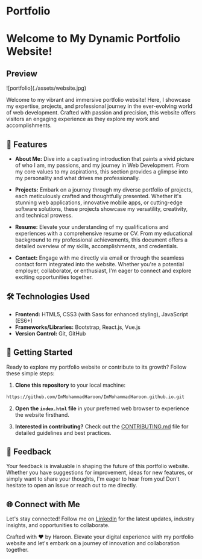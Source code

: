 # Portfolio
<h1>Welcome to My Dynamic Portfolio Website!</h1>

<h2>Preview</h2>
![portfolio](./assets/website.jpg)




Welcome to my vibrant and immersive portfolio website! Here, I showcase my expertise, projects, and professional journey in the ever-evolving world of web development. Crafted with passion and precision, this website offers visitors an engaging experience as they explore my work and accomplishments.

## 🚀 Features

- **About Me:** Dive into a captivating introduction that paints a vivid picture of who I am, my passions, and my journey in Web Development. From my core values to my aspirations, this section provides a glimpse into my personality and what drives me professionally.

- **Projects:** Embark on a journey through my diverse portfolio of projects, each meticulously crafted and thoughtfully presented. Whether it's stunning web applications, innovative mobile apps, or cutting-edge software solutions, these projects showcase my versatility, creativity, and technical prowess.

- **Resume:** Elevate your understanding of my qualifications and experiences with a comprehensive resume or CV. From my educational background to my professional achievements, this document offers a detailed overview of my skills, accomplishments, and credentials.

- **Contact:** Engage with me directly via email or through the seamless contact form integrated into the website. Whether you're a potential employer, collaborator, or enthusiast, I'm eager to connect and explore exciting opportunities together.

## 🛠️ Technologies Used

- **Frontend:** HTML5, CSS3 (with Sass for enhanced styling), JavaScript (ES6+)
- **Frameworks/Libraries:**  Bootstrap, React.js, Vue.js
- **Version Control:** Git, GitHub

## 🚀 Getting Started

Ready to explore my portfolio website or contribute to its growth? Follow these simple steps:

1. **Clone this repository** to your local machine:

```bash
https://github.com/ImMohammadHaroon/ImMohammadHaroon.github.io.git
```

2. **Open the `index.html` file** in your preferred web browser to experience the website firsthand.

3. **Interested in contributing?** Check out the [CONTRIBUTING.md](CONTRIBUTING.md) file for detailed guidelines and best practices.

## 💬 Feedback

Your feedback is invaluable in shaping the future of this portfolio website. Whether you have suggestions for improvement, ideas for new features, or simply want to share your thoughts, I'm eager to hear from you! Don't hesitate to open an issue or reach out to me directly.


## 🌐 Connect with Me

Let's stay connected! Follow me on [LinkedIn](https://linkedin.com/in/muhammad-haroon-6575b0285) for the latest updates, industry insights, and opportunities to collaborate.



Crafted with ❤️ by Haroon. Elevate your digital experience with my portfolio website and let's embark on a journey of innovation and collaboration together.

